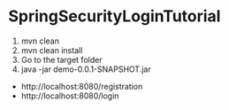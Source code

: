 # SpringSecurityLoginTutorial

1. mvn clean
2. mvn clean install
3. Go to the target folder
4. java -jar demo-0.0.1-SNAPSHOT.jar

- http://localhost:8080/registration
- http://localhost:8080/login

